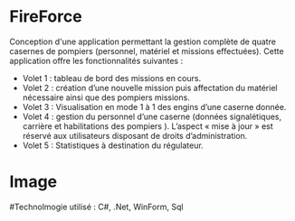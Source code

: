 # FireForce
Conception d'une application permettant la gestion complète de quatre casernes de pompiers
(personnel, matériel et missions effectuées).
Cette application offre les fonctionnalités suivantes :
- Volet 1 : tableau de bord des missions en cours.
- Volet 2 : création d’une nouvelle mission puis affectation du matériel nécessaire ainsi que
des pompiers missions.
- Volet 3 : Visualisation en mode 1 à 1 des engins d’une caserne donnée.
- Volet 4 : gestion du personnel d’une caserne (données signalétiques, carrière et habilitations
des pompiers ). L’aspect « mise à jour » est réservé aux utilisateurs disposant de droits
d’administration.
- Volet 5 : Statistiques à destination du régulateur.

# Image


#Technolmogie utilisé : C#, .Net, WinForm, Sql
